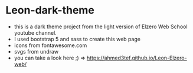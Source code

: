 # Leon-dark-theme
- this is a dark theme project from the light version of Elzero Web School youtube channel.
- I used bootstrap 5 and sass to create this web page
- icons from fontawesome.com
- svgs from undraw
- you can take a look here ;)  => https://ahmed3tef.github.io/Leon-Elzero-web/
